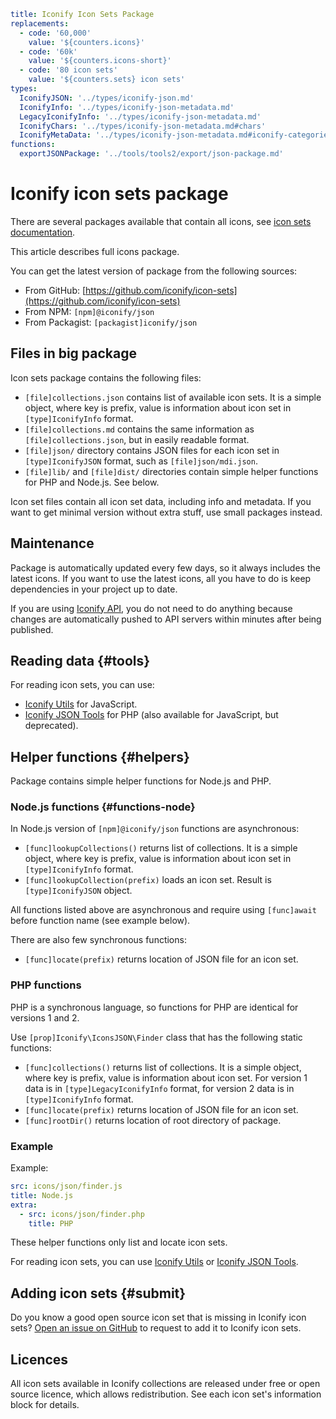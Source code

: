 ```yaml
title: Iconify Icon Sets Package
replacements:
  - code: '60,000'
    value: '${counters.icons}'
  - code: '60k'
    value: '${counters.icons-short}'
  - code: '80 icon sets'
    value: '${counters.sets} icon sets'
types:
  IconifyJSON: '../types/iconify-json.md'
  IconifyInfo: '../types/iconify-json-metadata.md'
  LegacyIconifyInfo: '../types/iconify-json-metadata.md'
  IconifyChars: '../types/iconify-json-metadata.md#chars'
  IconifyMetaData: '../types/iconify-json-metadata.md#iconify-categories'
functions:
  exportJSONPackage: '../tools/tools2/export/json-package.md'
```

# Iconify icon sets package

There are several packages available that contain all icons, see [icon sets documentation](./index.md).

This article describes full icons package.

You can get the latest version of package from the following sources:

- From GitHub: [https://github.com/iconify/icon-sets](https://github.com/iconify/icon-sets)
- From NPM: `[npm]@iconify/json`
- From Packagist: `[packagist]iconify/json`

## Files in big package

Icon sets package contains the following files:

- `[file]collections.json` contains list of available icon sets. It is a simple object, where key is prefix, value is information about icon set in `[type]IconifyInfo` format.
- `[file]collections.md` contains the same information as `[file]collections.json`, but in easily readable format.
- `[file]json/` directory contains JSON files for each icon set in `[type]IconifyJSON` format, such as `[file]json/mdi.json`.
- `[file]lib/` and `[file]dist/` directories contain simple helper functions for PHP and Node.js. See below.

Icon set files contain all icon set data, including info and metadata. If you want to get minimal version without extra stuff, use small packages instead.

## Maintenance

Package is automatically updated every few days, so it always includes the latest icons. If you want to use the latest icons, all you have to do is keep dependencies in your project up to date.

If you are using [Iconify API](../api/index.md), you do not need to do anything because changes are automatically pushed to API servers within minutes after being published.

## Reading data {#tools}

For reading icon sets, you can use:

- [Iconify Utils](../tools/utils/index.md) for JavaScript.
- [Iconify JSON Tools](../tools/json/index.md) for PHP (also available for JavaScript, but deprecated).

## Helper functions {#helpers}

Package contains simple helper functions for Node.js and PHP.

### Node.js functions {#functions-node}

In Node.js version of `[npm]@iconify/json` functions are asynchronous:

- `[func]lookupCollections()` returns list of collections. It is a simple object, where key is prefix, value is information about icon set in `[type]IconifyInfo` format.
- `[func]lookupCollection(prefix)` loads an icon set. Result is `[type]IconifyJSON` object.

All functions listed above are asynchronous and require using `[func]await` before function name (see example below).

There are also few synchronous functions:

- `[func]locate(prefix)` returns location of JSON file for an icon set.

### PHP functions

PHP is a synchronous language, so functions for PHP are identical for versions 1 and 2.

Use `[prop]Iconify\IconsJSON\Finder` class that has the following static functions:

- `[func]collections()` returns list of collections. It is a simple object, where key is prefix, value is information about icon set. For version 1 data is in `[type]LegacyIconifyInfo` format, for version 2 data is in `[type]IconifyInfo` format.
- `[func]locate(prefix)` returns location of JSON file for an icon set.
- `[func]rootDir()` returns location of root directory of package.

### Example

Example:

```yaml
src: icons/json/finder.js
title: Node.js
extra:
  - src: icons/json/finder.php
    title: PHP
```

These helper functions only list and locate icon sets.

For reading icon sets, you can use [Iconify Utils](../tools/utils/index.md) or [Iconify JSON Tools](../tools/json/index.md).

## Adding icon sets {#submit}

Do you know a good open source icon set that is missing in Iconify icon sets? [Open an issue on GitHub](https://github.com/iconify/icon-sets/issues) to request to add it to Iconify icon sets.

## Licences

All icon sets available in Iconify collections are released under free or open source licence, which allows redistribution. See each icon set's information block for details.
